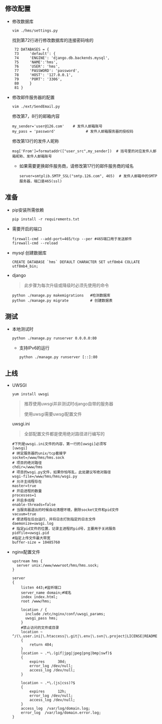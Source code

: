 ## 修改配置

- 修改数据库

  ```
  vim ./hms/settings.py
  ```

  找到第72行进行修改数据库的连接密码啥的

  ```
   72 DATABASES = {
   73     'default': {
   74     'ENGINE': 'django.db.backends.mysql',
   75     'NAME':'hms',
   76     'USER': 'hms',
   77     'PASSWORD': 'password',
   78     'HOST': '127.0.0.1',
   79     'PORT': '3306',
   80     }
   81 }
  ```

- 修改邮件服务器的配置

  ```
  vim ./ext/SendEmail.py
  ```

  修改第7，8行的邮箱内容

  ```
  my_sender='user@126.com'    # 发件人邮箱账号
  my_pass = 'password'              # 发件人邮箱服务器的授权码
  ```

  修改第13行的发件人昵称

  ```
  msg['From']=formataddr(["user_src",my_sender])  # 括号里的对应发件人邮箱昵称、发件人邮箱账号
  ```

  - 如果需要更换邮件服务商，请修改第17行的邮件服务商的域名

    ```
    server=smtplib.SMTP_SSL("smtp.126.com", 465)  # 发件人邮箱中的SMTP服务器，端口是465(ssl)
    ```

    
## 准备

- pip安装所需依赖

  ```
  pip install -r requirements.txt
  ```

  

- 需要开启的端口

  ```
  firewall-cmd --add-port=465/tcp --per #465端口用于发送邮件
  firewall-cmd --reload
  ```
  
- mysql 创建数据库

  ```
  CREATE DATABASE `hms` DEFAULT CHARACTER SET utf8mb4 COLLATE utf8mb4_bin;
  ```

- django

  > 此步骤为每次升级或降级时必须先使用的命令

  ```
  python ./manage.py makemigrations   #检测数据库
  python ./manage.py migrate          #	创建数据表
  ```

  

## 测试



- 本地测试时

  ```
  python ./manage.py runserver 0.0.0.0:80
  ```

  - 支持IPv6的运行

    ```
    python ./manage.py runserver [::]:80
    ```

    

## 上线

- UWSGI

  ```
  yum install uwsgi   
  ```

  > 推荐使用uwsgi并非测试时django自带的服务器
  >
  > 使用uwsgi需要uwsgi配置文件

  uwsgi.ini

  > 全部配置文件都是使用绝对路径进行编写的

  ```
  #下列是uwsgi.ini文件的内容，第一行的[uwsgi]必须写
  [uwsgi]
  # 绑定服务器的unix/tcp套接字
  socket=/www/hms/hms.sock
  # 项目的绝对路径
  chdir=/www/hms
  # 项目的wsgi.py文件，如果你怕写乱，此处建议写绝对路径
  wsgi-file=/www/hms/hms/wsgi.py
  # 允许主线程存在
  master=true
  # 开启进程的数量
  processes=1
  # 开启多线程
  enable-threads=false
  # 当服务器退出的时候自动清理环境，删除socket文件和pid文件
  vacuum=true
  # 使进程在后台运行，并将日志打到指定的日志文件
  daemonize=uwsgi.log
  # 指定pid文件的位置，记录主进程的pid号，主要用于关闭服务
  pidfile=uwsgi.pid
  #指定上传文件最大带宽
  buffer-size = 10485760
  ```

- nginx配置文件

  ```
  upstream hms {
    server unix:/www/wwwroot/hms/hms.sock;
  }
  
  server
  {
      listen 443;#监听端口
      server_name domain;#域名
      index index.html;
      root /www/hms;
      
      location / {
        include /etc/nginx/conf/uwsgi_params;
        uwsgi_pass hms;
      }
      #禁止访问的文件或目录
      location ~ ^/(\.user.ini|\.htaccess|\.git|\.env|\.svn|\.project|LICENSE|README.md)
      {
          return 404;
      }
      location ~ .*\.(gif|jpg|jpeg|png|bmp|swf)$
      {
          expires      30d;
          error_log /dev/null;
          access_log /dev/null;
      }
  
      location ~ .*\.(js|css)?$
      {
          expires      12h;
          error_log /dev/null;
          access_log /dev/null;
      }
      access_log  /var/log/domain.log;
      error_log  /var/log/domain.error.log;
  }
  ```

  

